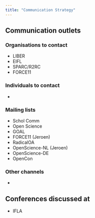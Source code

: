 ```yaml
---
title: "Communication Strategy"
---
```


## Communication outlets

### Organisations to contact

* LIBER
* EIFL
* SPARC/R2RC
* FORCE11 

### Individuals to contact

* 

### Mailing lists

* Schol Comm
* Open Science
* GOAL
* FORCE11 (Jeroen)
* RadicalOA
* OpenScience-NL (Jeroen)
* OpenScience-DE
* OpenCon

### Other channels

*

## Conferences discussed at 

* IFLA

